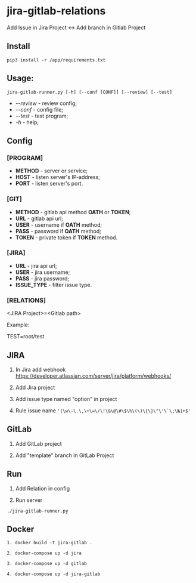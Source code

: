 # jira-gitlab-relations

Add Issue in Jira Project <-> Add branch in Gitlab Project

## Install

```
pip3 install -r /app/requirements.txt
```

## Usage:

```
jira-gitlab-runner.py [-h] [--conf [CONF]] [--review] [--test]
```
* *--review* - review config;
* *--conf* - config file;
* *--test* - test program;
* *-h* - help;

## Config

### [PROGRAM]

* **METHOD** - server or service;
* **HOST** - listen server's IP-address;
* **PORT** - listen server's port.

### [GIT]

* **METHOD** - gitlab api method **OATH** or **TOKEN**;
* **URL** - gitlab api url;
* **USER** - username if **OATH** method;
* **PASS** - password if **OATH** method;
* **TOKEN** - private token if **TOKEN** method.

### [JIRA]

* **URL** - jira api url;
* **USER** - jira username;
* **PASS** - jira password;
* **ISSUE_TYPE** - filter issue type.

### [RELATIONS]

\<JIRA Project\>=\<Gitlab path\>

Example:

TEST=root/test

## JIRA

1. In Jira add webhook https://developer.atlassian.com/server/jira/platform/webhooks/

2. Add Jira project

3. Add issue type named "option" in project

4. Rule issue name ```'[\w\-\.\,\+\=\/\!\&\@\#\$\%\(\)\{\}\"\'\`\;\№]+$'```

## GitLab

1. Add GitLab project

2. Add "template" branch in GitLab Project

## Run 

1. Add Relation in config

2. Run server

```
./jira-gitlab-runner.py
```

## Docker 
```
1. docker build -t jira-gitlab .

2. docker-compose up -d jira

3. docker-compose up -d gitlab

4. docker-compose up -d jira-gitlab
```
